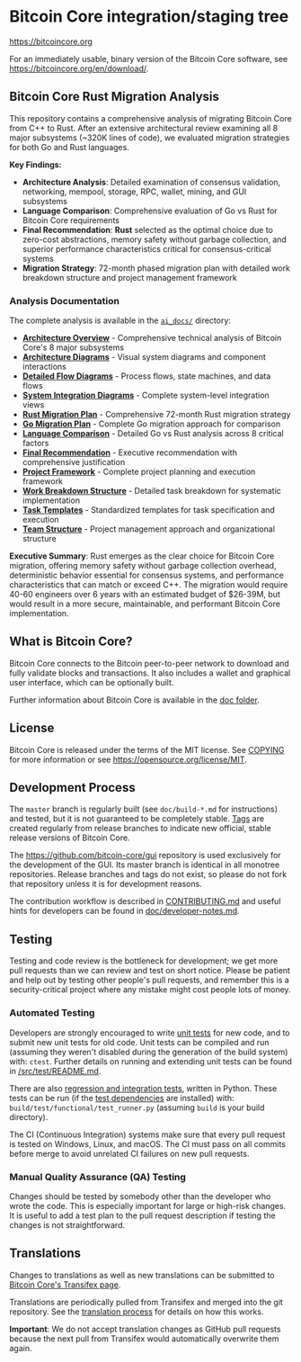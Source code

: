 Bitcoin Core integration/staging tree
=====================================

https://bitcoincore.org

For an immediately usable, binary version of the Bitcoin Core software, see
https://bitcoincore.org/en/download/.

## Bitcoin Core Rust Migration Analysis

This repository contains a comprehensive analysis of migrating Bitcoin Core from C++ to Rust. After an extensive architectural review examining all 8 major subsystems (~320K lines of code), we evaluated migration strategies for both Go and Rust languages.

**Key Findings:**
- **Architecture Analysis**: Detailed examination of consensus validation, networking, mempool, storage, RPC, wallet, mining, and GUI subsystems
- **Language Comparison**: Comprehensive evaluation of Go vs Rust for Bitcoin Core requirements
- **Final Recommendation**: **Rust** selected as the optimal choice due to zero-cost abstractions, memory safety without garbage collection, and superior performance characteristics critical for consensus-critical systems
- **Migration Strategy**: 72-month phased migration plan with detailed work breakdown structure and project management framework

### Analysis Documentation

The complete analysis is available in the [`ai_docs/`](ai_docs/) directory:

- **[Architecture Overview](ai_docs/bitcoin-architecture-overview.md)** - Comprehensive technical analysis of Bitcoin Core's 8 major subsystems
- **[Architecture Diagrams](ai_docs/architecture-diagrams.md)** - Visual system diagrams and component interactions
- **[Detailed Flow Diagrams](ai_docs/detailed-flow-diagrams.md)** - Process flows, state machines, and data flows
- **[System Integration Diagrams](ai_docs/system-integration-diagrams.md)** - Complete system-level integration views
- **[Rust Migration Plan](ai_docs/rust-migration-plan.md)** - Comprehensive 72-month Rust migration strategy
- **[Go Migration Plan](ai_docs/go-migration-plan.md)** - Complete Go migration approach for comparison
- **[Language Comparison](ai_docs/language-comparison-analysis.md)** - Detailed Go vs Rust analysis across 8 critical factors
- **[Final Recommendation](ai_docs/final-recommendation.md)** - Executive recommendation with comprehensive justification
- **[Project Framework](ai_docs/rust-migration-project-framework.md)** - Complete project planning and execution framework
- **[Work Breakdown Structure](ai_docs/detailed-work-breakdown-structure.md)** - Detailed task breakdown for systematic implementation
- **[Task Templates](ai_docs/task-specification-templates.md)** - Standardized templates for task specification and execution
- **[Team Structure](ai_docs/project-management-team-structure.md)** - Project management approach and organizational structure

**Executive Summary**: Rust emerges as the clear choice for Bitcoin Core migration, offering memory safety without garbage collection overhead, deterministic behavior essential for consensus systems, and performance characteristics that can match or exceed C++. The migration would require 40-60 engineers over 6 years with an estimated budget of $26-39M, but would result in a more secure, maintainable, and performant Bitcoin Core implementation.

What is Bitcoin Core?
---------------------

Bitcoin Core connects to the Bitcoin peer-to-peer network to download and fully
validate blocks and transactions. It also includes a wallet and graphical user
interface, which can be optionally built.

Further information about Bitcoin Core is available in the [doc folder](/doc).

License
-------

Bitcoin Core is released under the terms of the MIT license. See [COPYING](COPYING) for more
information or see https://opensource.org/license/MIT.

Development Process
-------------------

The `master` branch is regularly built (see `doc/build-*.md` for instructions) and tested, but it is not guaranteed to be
completely stable. [Tags](https://github.com/bitcoin/bitcoin/tags) are created
regularly from release branches to indicate new official, stable release versions of Bitcoin Core.

The https://github.com/bitcoin-core/gui repository is used exclusively for the
development of the GUI. Its master branch is identical in all monotree
repositories. Release branches and tags do not exist, so please do not fork
that repository unless it is for development reasons.

The contribution workflow is described in [CONTRIBUTING.md](CONTRIBUTING.md)
and useful hints for developers can be found in [doc/developer-notes.md](doc/developer-notes.md).

Testing
-------

Testing and code review is the bottleneck for development; we get more pull
requests than we can review and test on short notice. Please be patient and help out by testing
other people's pull requests, and remember this is a security-critical project where any mistake might cost people
lots of money.

### Automated Testing

Developers are strongly encouraged to write [unit tests](src/test/README.md) for new code, and to
submit new unit tests for old code. Unit tests can be compiled and run
(assuming they weren't disabled during the generation of the build system) with: `ctest`. Further details on running
and extending unit tests can be found in [/src/test/README.md](/src/test/README.md).

There are also [regression and integration tests](/test), written
in Python.
These tests can be run (if the [test dependencies](/test) are installed) with: `build/test/functional/test_runner.py`
(assuming `build` is your build directory).

The CI (Continuous Integration) systems make sure that every pull request is tested on Windows, Linux, and macOS.
The CI must pass on all commits before merge to avoid unrelated CI failures on new pull requests.

### Manual Quality Assurance (QA) Testing

Changes should be tested by somebody other than the developer who wrote the
code. This is especially important for large or high-risk changes. It is useful
to add a test plan to the pull request description if testing the changes is
not straightforward.

Translations
------------

Changes to translations as well as new translations can be submitted to
[Bitcoin Core's Transifex page](https://explore.transifex.com/bitcoin/bitcoin/).

Translations are periodically pulled from Transifex and merged into the git repository. See the
[translation process](doc/translation_process.md) for details on how this works.

**Important**: We do not accept translation changes as GitHub pull requests because the next
pull from Transifex would automatically overwrite them again.
